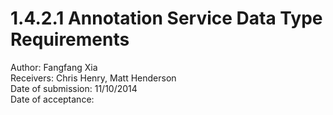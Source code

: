 # 1.4.2.1 Annotation Service Data Type Requirements

Author: Fangfang Xia  
Receivers: Chris Henry, Matt Henderson  
Date of submission: 11/10/2014  
Date of acceptance:   


